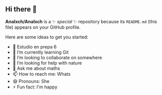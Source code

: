 ﻿## Hi there 👋

**AnaIxch/AnaIxch** is a ✨ _special_ ✨ repository because its `README.md` (this file) appears on your GitHub profile.

Here are some ideas to get you started:

- 🔭 Estudio en prepa 6
- 🌱 I’m currently learning Git
- 👯 I’m looking to collaborate on somewhere
- 🤔 I’m looking for help with nature
- 💬 Ask me about maths
- 📫 How to reach me: Whats
- 😄 Pronouns: She
- ⚡ Fun fact: I'm happy

